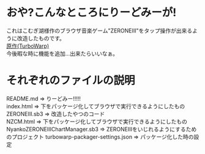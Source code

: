 # おや?こんなところにりーどみーが!
これはこむぎ湖様作のブラウザ音楽ゲーム"ZERONEIII"をタップ操作が出来るように改造したものです。  
[原作(TurboWarp)](https://turbowarp.org/388537072)  
今後暇な時に機能を追加...出来たらいいなぁ。
# それぞれのファイルの説明
README.md => りーどみー!!!!!  
index.html => 下をパッケージ化してブラウザで実行できるようにしたもの
ZERONEIII.sb3 => 改造したやつのコード  
NZCM.html => 下をパッケージ化してブラウザで実行できるようにしたもの
NyankoZERONEIIIChartManager.sb3 => ZERONEIIIをいじれるようにするためのプロジェクト
turbowarp-packager-settings.json => パッケージ化した時の設定
